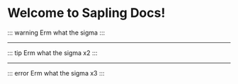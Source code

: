 # Welcome to Sapling Docs!

::: warning
Erm what the sigma
:::

---

::: tip
Erm what the sigma x2
:::

---

::: error
Erm what the sigma x3
:::